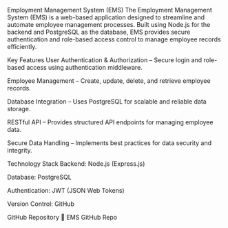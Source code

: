Employment Management System (EMS)
The Employment Management System (EMS) is a web-based application designed to streamline and automate employee management processes. Built using Node.js for the backend and PostgreSQL as the database, EMS provides secure authentication and role-based access control to manage employee records efficiently.

Key Features
User Authentication & Authorization – Secure login and role-based access using authentication middleware.

Employee Management – Create, update, delete, and retrieve employee records.

Database Integration – Uses PostgreSQL for scalable and reliable data storage.

RESTful API – Provides structured API endpoints for managing employee data.

Secure Data Handling – Implements best practices for data security and integrity.

Technology Stack
Backend: Node.js (Express.js)

Database: PostgreSQL

Authentication: JWT (JSON Web Tokens)

Version Control: GitHub

GitHub Repository
🔗 EMS GitHub Repo
